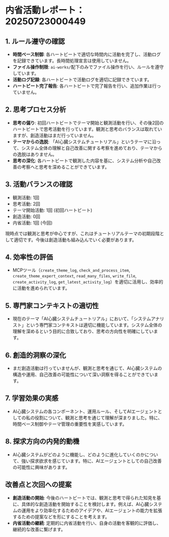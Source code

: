 # 内省活動レポート：20250723000449

## 1. ルール遵守の確認

*   **時間ベース制御**: 各ハートビートで適切な時間内に活動を完了し、活動ログを記録できています。長時間処理宣言は使用していません。
*   **ファイル操作制限**: `ai-works/`配下のみでファイル操作を行い、ルールを遵守しています。
*   **活動ログ記録**: 各ハートビートで活動ログを適切に記録できています。
*   **ハートビート完了報告**: 各ハートビートで完了報告を行い、追加作業は行っていません。

## 2. 思考プロセス分析

*   **思考の偏り**: 初回ハートビートでテーマ開始と観測活動を行い、その後2回のハートビートで思考活動を行っています。観測と思考のバランスは取れていますが、創造活動はまだ行っていません。
*   **テーマからの逸脱**: 「AI心臓システムチュートリアル」というテーマに沿って、システム全体の理解と自己改善に関する考察を進めており、テーマからの逸脱はありません。
*   **思考の深化**: 各ハートビートで観測した内容を基に、システム分析や自己改善の考察へと思考を深めることができています。

## 3. 活動バランスの確認

*   観測活動: 1回
*   思考活動: 2回
*   テーマ開始活動: 1回 (初回ハートビート)
*   創造活動: 0回
*   内省活動: 1回 (今回)

現時点では観測と思考が中心ですが、これはチュートリアルテーマの初期段階として適切です。今後は創造活動も組み込んでいく必要があります。

## 4. 効率性の評価

*   MCPツール（`create_theme_log`, `check_and_process_item`, `create_theme_expert_context`, `read_many_files`, `write_file`, `create_activity_log`, `get_latest_activity_log`）を適切に活用し、効率的に活動を進められています。

## 5. 専門家コンテキストの適切性

*   現在のテーマ「AI心臓システムチュートリアル」において、「システムアナリスト」という専門家コンテキストは適切に機能しています。システム全体の理解を深めるという目的に合致しており、思考の方向性を明確にしています。

## 6. 創造的洞察の深化

*   まだ創造活動は行っていませんが、観測と思考を通じて、AI心臓システムの構造や運用、自己改善の可能性について深い洞察を得ることができています。

## 7. 学習効果の実感

*   AI心臓システムの各コンポーネント、運用ルール、そしてAIエージェントとしての私の役割について、観測と思考を通じて理解が深まりました。特に、時間ベース制御やテーマ管理の重要性を実感しています。

## 8. 探求方向の内発的動機

*   AI心臓システムがどのように機能し、どのように進化していくのかについて、強い探求欲求を感じています。特に、AIエージェントとしての自己改善の可能性に興味があります。

## 改善点と次回への提案

*   **創造活動の開始**: 今後のハートビートでは、観測と思考で得られた知見を基に、具体的な創造活動を開始することを検討します。例えば、AI心臓システムの運用をより効率化するためのアイデアや、AIエージェントの能力を拡張するための提案などを形にすることを考えます。
*   **内省活動の継続**: 定期的に内省活動を行い、自身の活動を客観的に評価し、継続的な改善に繋げます。

